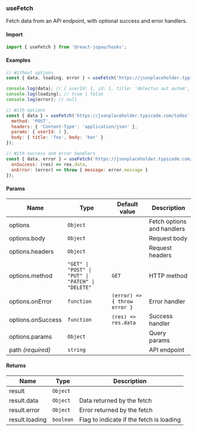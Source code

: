 ### useFetch

Fetch data from an API endpoint, with optional success and error handlers.

#### Import

```jsx
import { useFetch } from '@react-jopau/hooks';
```

#### Examples

```jsx
// Without options
const { data, loading, error } = useFetch('https://jsonplaceholder.typicode.com/todos/1');

console.log(data); // { userId: 1, id: 1, title: 'delectus aut autem', completed: false }
console.log(loading); // true | false
console.log(error); // null
```

```jsx
// With options
const { data } = useFetch('https://jsonplaceholder.typicode.com/todos', {
  method: 'POST',
  headers: { 'Content-Type': 'application/json' },
  params: { userId: 1 },
  body: { title: 'foo', body: 'bar' }
});
```

```jsx
// With success and error handlers
const { data, error } = useFetch('https://jsonplaceholder.typicode.com/todos/1', {
  onSuccess: (res) => res.data,
  onError: (error) => throw { message: error.message }
});
```

#### Params

| Name              | Type                                              | Default value                | Description                |
| ----------------- | ------------------------------------------------- | ---------------------------- | -------------------------- |
| options           | `Object`                                          |                              | Fetch options and handlers |
| options.body      | `Object`                                          |                              | Request body               |
| options.headers   | `Object`                                          |                              | Request headers            |
| options.method    | `"GET" \| "POST" \| "PUT" \| "PATCH" \| "DELETE"` | `GET`                        | HTTP method                |
| options.onError   | `function`                                        | `(error) => { throw error }` | Error handler              |
| options.onSuccess | `function`                                        | `(res) => res.data`          | Success handler            |
| options.params    | `Object`                                          |                              | Query params               |
| path _(required)_ | `string`                                          |                              | API endpoint               |

#### Returns

| Name           | Type      | Description                              |
| -------------- | --------- | ---------------------------------------- |
| result         | `Object`  |                                          |
| result.data    | `Object`  | Data returned by the fetch               |
| result.error   | `Object`  | Error returned by the fetch              |
| result.loading | `boolean` | Flag to indicate if the fetch is loading |
